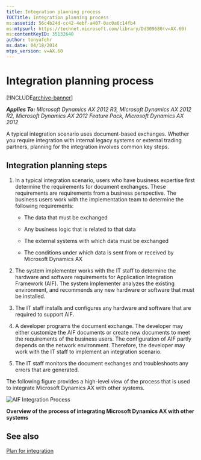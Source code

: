 ```yaml
---
title: Integration planning process
TOCTitle: Integration planning process
ms:assetid: 56c4b24d-cc42-4ebf-a407-0ac0a6c14fb4
ms:mtpsurl: https://technet.microsoft.com/library/Dd309680(v=AX.60)
ms:contentKeyID: 35132640
author: tonyafehr
ms.date: 04/18/2014
mtps_version: v=AX.60
---
```


# Integration planning process 


[!INCLUDE[archive-banner](includes/archive-banner.md)]


_**Applies To:** Microsoft Dynamics AX 2012 R3, Microsoft Dynamics AX 2012 R2, Microsoft Dynamics AX 2012 Feature Pack, Microsoft Dynamics AX 2012_

A typical integration scenario uses document-based exchanges. Whether you require integration with internal legacy systems or external trading partners, planning for the integration involves common key steps.

## Integration planning steps

1.  In a typical integration scenario, users who have business expertise first determine the requirements for document exchanges. These requirements are requirements from a business perspective. The business users work with the implementation team to determine the following requirements:
    
      - The data that must be exchanged
    
      - Any business logic that is related to that data
    
      - The external systems with which data must be exchanged
    
      - The conditions under which data is sent from or received by Microsoft Dynamics AX

2.  The system implementer works with the IT staff to determine the hardware and software requirements for Application Integration Framework (AIF). The system implementer analyzes the existing environment, and recommends any new hardware or software that must be installed.

3.  The IT staff installs and configures any hardware and software that are required to support AIF.

4.  A developer programs the document exchange. The developer may either customize the AIF documents or create new documents to meet the requirements of the business users. The configuration of AIF partly depends on the network environment. Therefore, the developer may work with the IT staff to implement an integration scenario.

5.  The IT staff monitors the document exchanges and troubleshoots any errors that are generated.

The following figure provides a high-level view of the process that is used to integrate Microsoft Dynamics AX with other systems.

![AIF Integration Process](images/Dd309680.AIFIntegrationProcess(AX.60).gif "AIF Integration Process")

**Overview of the process of integrating Microsoft Dynamics AX with other systems**

## See also

[Plan for integration](plan-for-integration.md)

  


